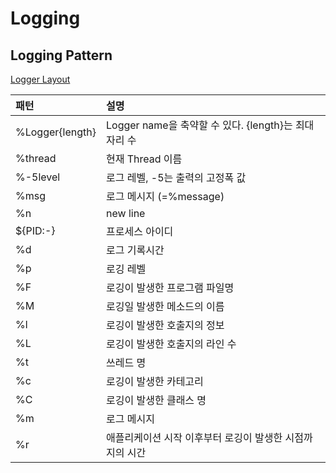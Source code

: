 # Logging 

## Logging Pattern 

[Logger Layout](http://logback.qos.ch/manual/layouts.html)

| 패턴 | 설명 |
| :--- | :--- |
| %Logger{length} | Logger name을 축약할 수 있다. {length}는 최대 자리 수 |
| %thread | 현재 Thread 이름 |
| %-5level | 로그 레벨, -5는 출력의 고정폭 값 |
| %msg | 로그 메시지 (=%message) |
| %n | new line |
| ${PID:-} | 프로세스 아이디 |
| %d | 로그 기록시간 |
| %p |  로깅 레벨 |
| %F | 로깅이 발생한 프로그램 파일명 |
| %M | 로깅일 발생한 메소드의 이름 |
| %l | 로깅이 발생한 호출지의 정보 |
| %L | 로깅이 발생한 호출지의 라인 수 |
| %t | 쓰레드 명 |
| %c | 로깅이 발생한 카테고리 |
| %C | 로깅이 발생한 클래스 명 |
| %m | 로그 메시지 |
| %r | 애플리케이션 시작 이후부터 로깅이 발생한 시점까지의 시간|

